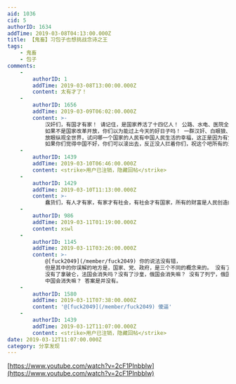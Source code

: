 ```yaml
---
aid: 1036
cid: 5
authorID: 1634
addTime: 2019-03-08T04:13:00.000Z
title: 【鬼畜】习包子也想挑战念诗之王
tags:
    - 鬼畜
    - 包子
comments:
    -
        authorID: 1
        addTime: 2019-03-08T13:00:00.000Z
        content: 太有才了！
    -
        authorID: 1656
        addTime: 2019-03-09T06:02:00.000Z
        content: >-
            汉奸们，有国才有家！ 请记住，是国家养活了十四亿人！ 公路、水电、医院全是国家无条件建设的！
            如果不是国家改革开放，你们以为能过上今天的好日子吗！ 一群汉奸、白眼狼、卖国贼，没有国家，没有党，你们早就饿死了！
            放眼纵观全世界，试问哪一个国家的人民有中国人民生活的幸福，这正是因为有党和国家！我们才能生活在一个如此和平稳定的环境！
            如果你们觉得中国不好，你们可以滚出去，反正没人拦着你们，祝这个吧所有的汉奸和卖国贼下辈子投胎到日本和美国去
    -
        authorID: 1439
        addTime: 2019-03-10T06:46:00.000Z
        content: <strike>用户已注销，隐藏回帖</strike>
    -
        authorID: 1429
        addTime: 2019-03-10T11:13:00.000Z
        content: >-
            蠢货们，有人才有家，有家才有社会，有社会才有国家，所有的财富是人民创造的，权贵用暴力占有了人民创造的财富，产生了巨大的贫富差距，中国是人民的中国，用民主取代专制才能让人民创造的财富回归人民。
    -
        authorID: 986
        addTime: 2019-03-11T01:19:00.000Z
        content: xswl
    -
        authorID: 1145
        addTime: 2019-03-11T03:26:00.000Z
        content: >-
            @[fuck2049](/member/fuck2049) 你的说法没有错，
            但是其中的你误解的地方是，国家、党、政府，是三个不同的概念来的。 没有了路易16，法国会消失嘛？
            没有了拿破仑，法国会消失吗？没有了沙皇，俄国会消失嘛？ 没有了列宁，俄国会消失嘛？ 没有了秦始皇，中国会消失嘛？ 宋朝被蒙古覆灭了，
            中国会消失嘛？ 答案是并没有。
    -
        authorID: 1580
        addTime: 2019-03-11T07:38:00.000Z
        content: '@[fuck2049](/member/fuck2049) 傻逼'
    -
        authorID: 1439
        addTime: 2019-03-12T11:07:00.000Z
        content: <strike>用户已注销，隐藏回帖</strike>
date: 2019-03-12T11:07:00.000Z
category: 分享发现
---
```


[https://www.youtube.com/watch?v=2cF1PInbbIw](https://www.youtube.com/watch?v=2cF1PInbbIw)
